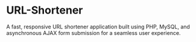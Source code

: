 # URL-Shortener
A fast, responsive URL shortener application built using PHP, MySQL, and asynchronous AJAX form submission for a seamless user experience.
